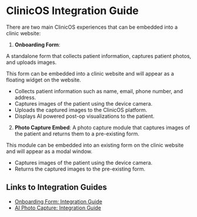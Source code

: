 # ClinicOS Integration Guide

There are two main ClinicOS experiences that can be embedded into a clinic website:

1. **Onboarding Form**: 

A standalone form that collects patient information, captures patient photos, and uploads images. 

This form can be embedded into a clinic website and will appear as a floating widget on the website.
* Collects patient information such as name, email, phone number, and address.
* Captures images of the patient using the device camera.
* Uploads the captured images to the ClinicOS platform.
* Displays AI powered post-op visualizations to the patient.


2. **Photo Capture Embed**: A photo capture module that captures images of the patient and returns them to a pre-existing form.

This module can be embedded into an existing form on the clinic website and will appear as a modal window.
* Captures images of the patient using the device camera.
* Returns the captured images to the pre-existing form.


## Links to Integration Guides
- [Onboarding Form: Integration Guide](onboarding_form.md)
- [AI Photo Capture: Integration Guide](photo_capture.md)